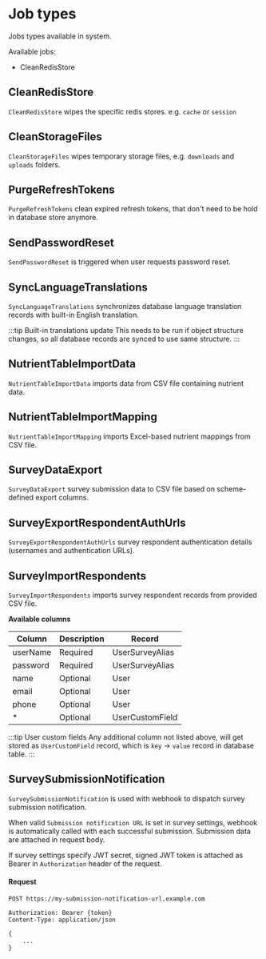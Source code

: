 # Job types

Jobs types available in system.

Available jobs:

- CleanRedisStore

## CleanRedisStore

`CleanRedisStore` wipes the specific redis stores. e.g. `cache` or `session`

## CleanStorageFiles

`CleanStorageFiles` wipes temporary storage files, e.g. `downloads` and `uploads` folders.

## PurgeRefreshTokens

`PurgeRefreshTokens` clean expired refresh tokens, that don't need to be hold in database store anymore.

## SendPasswordReset

`SendPasswordReset` is triggered when user requests password reset.

## SyncLanguageTranslations

`SyncLanguageTranslations` synchronizes database language translation records with built-in English translation.

:::tip Built-in translations update
This needs to be run if object structure changes, so all database records are synced to use same structure.
:::

## NutrientTableImportData

`NutrientTableImportData` imports data from CSV file containing nutrient data.

## NutrientTableImportMapping

`NutrientTableImportMapping` imports Excel-based nutrient mappings from CSV file.

## SurveyDataExport

`SurveyDataExport` survey submission data to CSV file based on scheme-defined export columns.

## SurveyExportRespondentAuthUrls

`SurveyExportRespondentAuthUrls` survey respondent authentication details (usernames and authentication URLs).

## SurveyImportRespondents

`SurveyImportRespondents` imports survey respondent records from provided CSV file.

**Available columns**

| Column   | Description | Record          |
| -------- | ----------- | --------------- |
| userName | Required    | UserSurveyAlias |
| password | Required    | UserSurveyAlias |
| name     | Optional    | User            |
| email    | Optional    | User            |
| phone    | Optional    | User            |
| \*       | Optional    | UserCustomField |

:::tip User custom fields
Any additional column not listed above, will get stored as `UserCustomField` record, which is `key` -> `value` record in database table.
:::

## SurveySubmissionNotification

`SurveySubmissionNotification` is used with webhook to dispatch survey submission notification.

When valid `Submission notification URL` is set in survey settings, webhook is automatically called with each successful submission. Submission data are attached in request body.

If survey settings specify JWT secret, signed JWT token is attached as Bearer in `Authorization` header of the request.

#### Request

```http
POST https://my-submission-notification-url.example.com

Authorization: Bearer {token}
Content-Type: application/json

{
    ...
}
```
